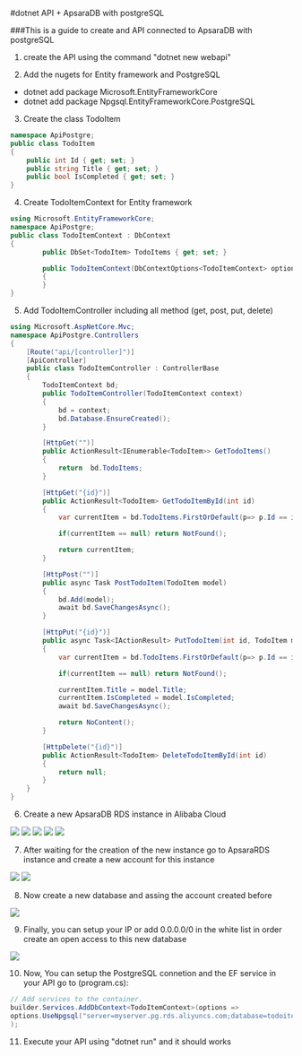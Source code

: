 #dotnet API + ApsaraDB with postgreSQL

###This is a guide to create and API connected to ApsaraDB with postgreSQL

1. create the API using the command "dotnet new webapi"

2. Add the nugets for Entity framework and PostgreSQL

- dotnet add package Microsoft.EntityFrameworkCore
- dotnet add package Npgsql.EntityFrameworkCore.PostgreSQL

3. Create the class TodoItem

```csharp
namespace ApiPostgre;
public class TodoItem
{
    public int Id { get; set; }
    public string Title { get; set; }
    public bool IsCompleted { get; set; }
}

```

4. Create TodoItemContext for Entity framework

```csharp
using Microsoft.EntityFrameworkCore;
namespace ApiPostgre;
public class TodoItemContext : DbContext
{    
        public DbSet<TodoItem> TodoItems { get; set; }

        public TodoItemContext(DbContextOptions<TodoItemContext> options) : base(options) 
        {
        }        
}
```

5. Add TodoItemController including all method (get, post, put, delete)

```csharp
using Microsoft.AspNetCore.Mvc;
namespace ApiPostgre.Controllers
{
    [Route("api/[controller]")]
    [ApiController]
    public class TodoItemController : ControllerBase
    {
        TodoItemContext bd;
        public TodoItemController(TodoItemContext context)
        {
            bd = context;
            bd.Database.EnsureCreated();
        }

        [HttpGet("")]
        public ActionResult<IEnumerable<TodoItem>> GetTodoItems()
        {
            return  bd.TodoItems;
        }

        [HttpGet("{id}")]
        public ActionResult<TodoItem> GetTodoItemById(int id)
        {
            var currentItem = bd.TodoItems.FirstOrDefault(p=> p.Id == id);

            if(currentItem == null) return NotFound();

            return currentItem;
        }

        [HttpPost("")]
        public async Task PostTodoItem(TodoItem model)
        {
            bd.Add(model);
            await bd.SaveChangesAsync();
        }

        [HttpPut("{id}")]
        public async Task<IActionResult> PutTodoItem(int id, TodoItem model)
        {
            var currentItem = bd.TodoItems.FirstOrDefault(p=> p.Id == id);

            if(currentItem == null) return NotFound();

            currentItem.Title = model.Title;
            currentItem.IsCompleted = model.IsCompleted;
            await bd.SaveChangesAsync();

            return NoContent();
        }

        [HttpDelete("{id}")]
        public ActionResult<TodoItem> DeleteTodoItemById(int id)
        {
            return null;
        }
    }
}
```

6. Create a new ApsaraDB RDS instance in Alibaba Cloud

![](../images/AlibabaCloudRDS.png)
![](images/AlibabaCloudCreateInsance.png)
![](images/AlibabaCloudPosgrest.png)
![](images/AlibabaCloud20gb.png)
![](images/AlibabaCloudpaynow.png)

7. After waiting for the creation of the new instance go to ApsaraRDS instance and create a new account for this instance

![](images/AlibabaCLoudInstanses.png)
![](images/AlibabaCloudAccount.png)


8. Now create a new database and assing the account created before
   
![](images/AlibabaCloudCreateDatabase.png)


9. Finally, you can setup your IP or add 0.0.0.0/0 in the white list in order create an open access to this new database

![](images/AlibabaCloudIPsecurity.png)

10. Now, You can setup the PostgreSQL connetion and the EF service in your API go to (program.cs):

```csharp
// Add services to the container.
builder.Services.AddDbContext<TodoItemContext>(options => 
options.UseNpgsql("server=myserver.pg.rds.aliyuncs.com;database=todoitems;user id=user_1;password=mypassword")
);

```

11. Execute your API using "dotnet run" and it should works